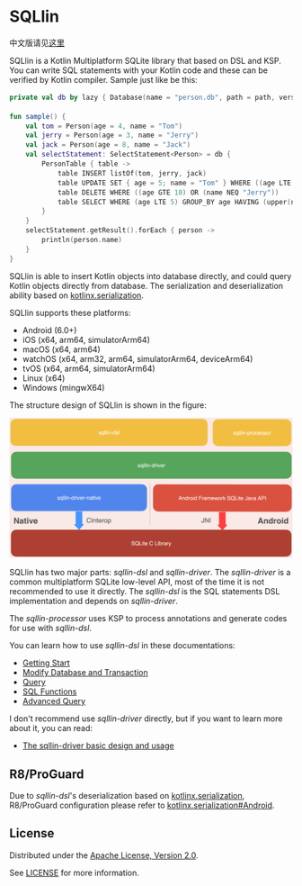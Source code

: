 # SQLlin

中文版请见[这里](README_CN.md)

SQLlin is a Kotlin Multiplatform SQLite library that based on DSL and KSP. You can write SQL statements with your Kotlin code and these can 
be verified by Kotlin compiler. Sample just like be this:

```kotlin
private val db by lazy { Database(name = "person.db", path = path, version = 1) }

fun sample() {
    val tom = Person(age = 4, name = "Tom")
    val jerry = Person(age = 3, name = "Jerry")
    val jack = Person(age = 8, name = "Jack")
    val selectStatement: SelectStatement<Person> = db {
        PersonTable { table ->
            table INSERT listOf(tom, jerry, jack)
            table UPDATE SET { age = 5; name = "Tom" } WHERE ((age LTE 5) AND (name NEQ "Tom"))
            table DELETE WHERE ((age GTE 10) OR (name NEQ "Jerry"))
            table SELECT WHERE (age LTE 5) GROUP_BY age HAVING (upper(name) EQ "TOM") ORDER_BY (age to DESC) LIMIT 2 OFFSET 1
        }
    }
    selectStatement.getResult().forEach { person ->
        println(person.name)
    }
}
```
SQLlin is able to insert Kotlin objects into database directly, and could query Kotlin objects directly from database. The serialization
and deserialization ability based on [kotlinx.serialization](https://github.com/Kotlin/kotlinx.serialization).

SQLlin supports these platforms:

- Android (6.0+)
- iOS (x64, arm64, simulatorArm64)
- macOS (x64, arm64)
- watchOS (x64, arm32, arm64, simulatorArm64, deviceArm64)
- tvOS (x64, arm64, simulatorArm64)
- Linux (x64)
- Windows (mingwX64)

The structure design of SQLlin is shown in the figure:

![sqllin-structure](sqllin-structure.png)

SQLlin has two major parts: _sqllin-dsl_ and _sqllin-driver_. The _sqllin-driver_ is a common multiplatform SQLite low-level
API, most of the time it is not recommended to use it directly. The _sqllin-dsl_ is the SQL statements DSL implementation and depends on _sqllin-driver_. 

The _sqllin-processor_ uses KSP to process annotations and generate codes for use with _sqllin-dsl_.

You can learn how to use _sqllin-dsl_ in these documentations:

- [Getting Start](./sqllin-dsl/doc/getting-start.md)
- [Modify Database and Transaction](./sqllin-dsl/doc/modify-database-and-transaction.md)
- [Query](./sqllin-dsl/doc/query.md)
- [SQL Functions](./sqllin-dsl/doc/sql-functions.md)
- [Advanced Query](./sqllin-dsl/doc/advanced-query.md)

I don't recommend use _sqllin-driver_ directly, but if you want to learn more about it, you can read:

- [The sqllin-driver basic design and usage](./sqllin-driver/README.md)

## R8/ProGuard

Due to _sqllin-dsl_'s deserialization based on [kotlinx.serialization](https://github.com/Kotlin/kotlinx.serialization), R8/ProGuard configuration please refer to
[kotlinx.serialization#Android](https://github.com/Kotlin/kotlinx.serialization#Android).

## License

Distributed under the [Apache License, Version 2.0](https://www.apache.org/licenses/LICENSE-2.0).

See [LICENSE](LICENSE.txt) for more information.